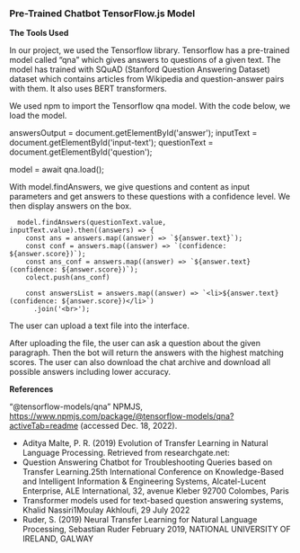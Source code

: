 ### Pre-Trained Chatbot TensorFlow.js Model

**The Tools Used**

In our project, we used the Tensorflow library. Tensorflow has a pre-trained model called “qna” which gives answers to questions of a given text. The model has trained with SQuAD (Stanford Question Answering Dataset) dataset which contains articles from Wikipedia and question-answer pairs with them. It also uses BERT transformers.

We used npm to import the Tensorflow qna model. With the code below, we load the model.

  answersOutput = document.getElementById('answer');
  inputText = document.getElementById('input-text');
  questionText = document.getElementById('question');

  model = await qna.load();
  
With model.findAnswers, we give questions and content as input parameters and get answers to these questions with a confidence level. We then display answers on the box.

      model.findAnswers(questionText.value, inputText.value).then((answers) => {
        const ans = answers.map((answer) => `${answer.text}`);
        const conf = answers.map((answer) => `(confidence: ${answer.score})`);
        const ans_conf = answers.map((answer) => `${answer.text} (confidence: ${answer.score})`);        
        colect.push(ans_conf)
        
        const answersList = answers.map((answer) => `<li>${answer.text} (confidence: ${answer.score})</li>`)
          .join('<br>');
          
The user can upload a text file into the interface.

After uploading the file, the user can ask a question about the given paragraph. Then the bot will return the answers with the highest matching scores. The user can also download the chat archive and download all possible answers including lower accuracy.

**References**

“@tensorflow-models/qna” NPMJS,
https://www.npmjs.com/package/@tensorflow-models/qna?activeTab=readme
(accessed Dec. 18, 2022).
- Aditya Malte, P. R. (2019) Evolution of Transfer Learning in Natural Language
Processing. Retrieved from researchgate.net:
- Question Answering Chatbot for Troubleshooting Queries based on Transfer Learning.25th International Conference on Knowledge-Based and Intelligent Information & Engineering Systems, Alcatel-Lucent Enterprise, ALE International, 32, avenue Kleber 92700 Colombes, Paris
- Transformer models used for text-based question answering systems, Khalid Nassiri1Moulay Akhloufi, 29 July 2022
- Ruder, S. (2019) Neural Transfer Learning for Natural Language Processing, Sebastian Ruder February 2019, NATIONAL UNIVERSITY OF IRELAND, GALWAY
